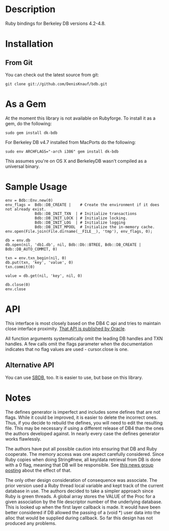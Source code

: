 Description
===

Ruby bindings for Berkeley DB versions 4.2-4.8.

Installation
============

From Git
--------

You can check out the latest source from git:

	git clone git://github.com/DenisKnauf/bdb.git

As a Gem
========

At the moment this library is not available on Rubyforge.  To install it as a
gem, do the following:

	sudo gem install dk-bdb

For Berkeley DB v4.7 installed from MacPorts do the following:

	sudo env ARCHFLAGS="-arch i386" gem install dk-bdb

This assumes you're on OS X and BerkeleyDB wasn't compiled as a universal binary.

Sample Usage
============

	env = Bdb::Env.new(0)
	env_flags =  Bdb::DB_CREATE |    # Create the environment if it does not already exist.
	             Bdb::DB_INIT_TXN  | # Initialize transactions
	             Bdb::DB_INIT_LOCK | # Initialize locking.
	             Bdb::DB_INIT_LOG  | # Initialize logging
	             Bdb::DB_INIT_MPOOL  # Initialize the in-memory cache.
	env.open(File.join(File.dirname(__FILE__), 'tmp'), env_flags, 0);
	
	db = env.db
	db.open(nil, 'db1.db', nil, Bdb::Db::BTREE, Bdb::DB_CREATE | Bdb::DB_AUTO_COMMIT, 0)    

	txn = env.txn_begin(nil, 0)
	db.put(txn, 'key', 'value', 0)
	txn.commit(0)

	value = db.get(nil, 'key', nil, 0)

	db.close(0)
	env.close

API
===

This interface is most closely based on the DB4 C api and tries to maintain close 
interface proximity.
[That API is published by Oracle](http://www.oracle.com/technology/documentation/berkeley-db/db/api_reference/C/frame_main.html).

All function arguments systematically omit the leading DB handles and TXN handles.
A few calls omit the flags parameter when the documentation indicates that no
flag values are used - cursor.close is one.

Alternative API
---------------

You can use [SBDB](http://github.com/DenisKnauf/sbdb), too.  It is easier to use, but base on this library.

Notes
=====

The defines generator is imperfect and includes some defines that are not
flags. While it could be improved, it is easier to delete the incorrect ones.
Thus, if you decide to rebuild the defines, you will need to edit the resulting
file. This may be necessary if using a different release of DB4 than the ones
the authors developed against.  In nearly every case the defines generator works
flawlessly.

The authors have put all possible caution into ensuring that DB and Ruby cooperate.
The memory access was one aspect carefully considered. Since Ruby copies
when doing String#new, all key/data retrieval from DB is done with a 0 flag,
meaning that DB will be responsible. See [*this* news group posting](http://groups.google.com/group/comp.databases.berkeley-db/browse_frm/thread/4f70a9999b64ce6a/c06b94692e3cbc41?tvc=1&q=dbt+malloc#c06b94692e3cbc41)
about the effect of that.

The only other design consideration of consequence was associate. The prior
version used a Ruby thread local variable and kept track of the current
database in use. The authors decided to take a simpler approach since Ruby is green
threads. A global array stores the VALUE of the Proc for a given association
by the file descriptor number of the underlying database. This is looked
up when the first layer callback is made. It would have been better considered
if DB allowed the passing of a (void *) user data into the alloc that would
be supplied during callback. So far this design has not produced any problems.
